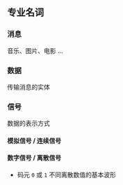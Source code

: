 ##  专业名词
###   消息 
音乐、图片、电影 ...



###   数据 
传输消息的实体



###   信号
数据的表示方式

####    模拟信号 / 连续信号 

####    数字信号 / 离散信号 
* 码元 
`0` 或 `1` 
不同离散数值的基本波形
